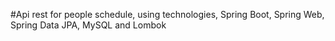 #Api rest for people schedule, using technologies, Spring Boot, Spring Web, Spring Data JPA, MySQL and Lombok
